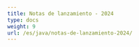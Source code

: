 ```yaml
---
title: Notas de lanzamiento - 2024
type: docs
weight: 9
url: /es/java/notas-de-lanzamiento-2024/
---
```

